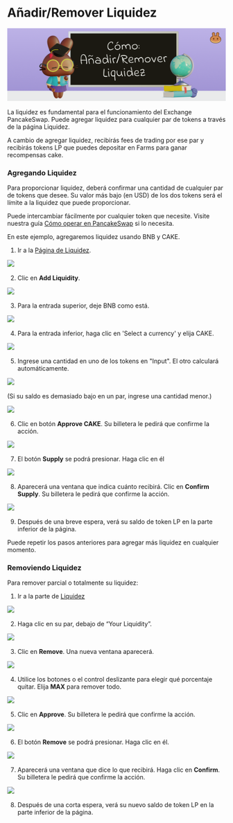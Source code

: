 # Añadir/Remover Liquidez

![](../../.gitbook/assets/docs-masthead%20%282%29.png)

La liquidez es fundamental para el funcionamiento del Exchange PancakeSwap. Puede agregar liquidez para cualquier par de tokens a través de la página Liquidez.

A cambio de agregar liquidez, recibirás fees de trading por ese par y recibirás tokens LP que puedes depositar en Farms para ganar recompensas cake.

### **Agregando Liquidez** <a id="adding-liquidity"></a>

Para proporcionar liquidez, deberá confirmar una cantidad de cualquier par de tokens que desee. Su valor más bajo \(en USD\) de los dos tokens será el límite a la liquidez que puede proporcionar.

Puede intercambiar fácilmente por cualquier token que necesite. Visite nuestra guía [Cómo operar en PancakeSwap](https://docs.pancakeswap.finance/v/espanol/productos/pancakeswap-exchange/how-to-trade-on-the-pancakeswap-exchange) si lo necesita.

En este ejemplo, agregaremos liquidez usando BNB y CAKE.

1. Ir a la [Página de Liquidez](https://exchange.pancakeswap.finance/#/pool).

![](https://lh3.googleusercontent.com/hfW_TUaVduHQ2dKUPuZVq8jX20QPNQZXHbcHM1uRDzAaS5_c3oaNb75UfEECpoGj4dLsarnPuwCiezy7rWu6EZdGXFk48G1dR7fVA93U5LKe_o-YBHlMgzH7BNGlOb7f7yRNwhEm)

2. Clic en **Add Liquidity**.

![](https://lh6.googleusercontent.com/IeTQOnHr8wsut91ndR7uQ8nkeJk_ZMOP5S4OsblPPi-lylV1CbFurUD4Y6Zrio7nJ65JDdNS3MyXX-bVX5oTEMwGtTD_QTsSpJa_lK0Etp5yHew5k3aSbbOa9t5nv-tTF8g4n6FI)

3. Para la entrada superior, deje BNB como está.

![](https://lh6.googleusercontent.com/7UfInV4nZgm0mL3Vnxl2cjV8KaN9m6yfv-Uc3kenjoOJPBVo0pACw1wS9cAUNnQ_hgzzX_AsAhad8Va4rlsR95b3WS1tTAMUgiLnxCmLjk3PpXm0JXPqvE6rVbr5AWQinM2_ocNX)

4. Para la entrada inferior, haga clic en 'Select a currency' y elija CAKE.

![](https://lh5.googleusercontent.com/r8RXCF8oe-SNr1JGqB7kkKk-piDeRuaCfWf9mdQgyc0dERMwJln1H5qQzpUWW5vtyIh5WyYN6AvLNv0MAcSlwB8tkD2NS1WJdcaXQ1K1ce2pST0RIoYbEURFUWJEt_CXZyLqNEmz)

5. Ingrese una cantidad en uno de los tokens en "Input". El otro calculará automáticamente.

![](https://lh6.googleusercontent.com/V3WD5xi7-r69iUMgVMyPzEk9TZLPm2ULGh6GRnfMjpVF69woVtu8Oje2UXnR1GGfD53HfMIrBCGmkHnqjK3xd1JErQvd1_LM-vdqVnYz3PidSKKVgCLMi7B4wCW7MTKMeT8VFU7G)

\(Si su saldo es demasiado bajo en un par, ingrese una cantidad menor.\)

![](https://lh4.googleusercontent.com/o0NqkRyK2OPYADQmFHBJBkUvHrjxqftEHNrN7m2qQiXJYkdMAZhU27590R7djMwXzZZtnwZ1M0KUZqBbKpNlw7p9xN4TXKcAP0sswIQ2sJPiWBSGcKFZH7sOTZKE-vttYdIU0aQc)

6. Clic en botón **Approve CAKE**. Su billetera le pedirá que confirme la acción.

![](https://lh5.googleusercontent.com/wcvUd1a-8NWhODzy_dHmLZ2OouC6DlHONRGRNUScEf9gSJeyf70aXOyQK0gFaI_wwXjXhifeYAHTbfX5B7VoIcVGCclZidnT-8ZkCfAzBVJMGwC0_dHiNnXIwcwSEvE_sSzzPARO)

7. El botón **Supply** se podrá presionar. Haga clic en él

![](https://lh6.googleusercontent.com/wkQFYbPP7MQBmO-EYEUaXESs1ID5NWL9950OL9ouFyIdoR6COLtkFc9-VHirRe-RpavHjG9zrPRguZej2jmymP1lKGFprWXwkKTgyxbvDgrKKDwFfCS7GTzJTMkf1XQB7yCOhYDS)

8. Aparecerá una ventana que indica cuánto recibirá. Clic en **Confirm Supply**. Su billetera le pedirá que confirme la acción.

![](https://lh4.googleusercontent.com/EOB0N6Vbr5clnlb_4yb0QsPOSLkvRXapUBPUaA5woYQaENgAMZIFRT41eTQrg3f5El73BPH3kDyzGSspW3pG5txeSj6BBMuiJnxulIwteqdpczKyaVS1Ig18sViRM4AIfzBUCz6k)

9. Después de una breve espera, verá su saldo de token LP en la parte inferior de la página.

Puede repetir los pasos anteriores para agregar más liquidez en cualquier momento.

### **Removiendo Liquidez** <a id="removing-liquidity"></a>

Para remover parcial o totalmente su liquidez:

1. Ir a la parte de [Liquidez](https://exchange.pancakeswap.finance/#/pool)

![](https://lh5.googleusercontent.com/EOnjKgPBQsZN02lkAYQyFSMh2MLoaSWF6UkTGkFBccfjNR4CEmxawgUYf20byE87UtxmQ9bjFnFKRpyuNvaLqPClanU70HRUMGL7RcXoARlHQj-wGbkFuGTNSqjSk5plmJIJWXJB)

2. Haga clic en su par, debajo de “Your Liquidity”.

![](https://lh6.googleusercontent.com/XUPps1DelWK9jYOQO5RzbgkBdwxmZzywAyfA6jFXKv02ntr9Oy9zPMkzJSS7k1Vlh1evtmnhnhpUGgEo0KafbSKgABjzDesYacTMMlHTCgoaD-honhzfScZymPyka_SWf6517acV)

3. Clic en **Remove**. Una nueva ventana aparecerá.

![](https://lh5.googleusercontent.com/zjxMZAbQyLMP4mpb4f6OmRPra7VeLgHWu_d_N9-p9K5e0S8B1QBzyKdEaAyv1LohGLiXwKVoGcXqSDehULzOACm2ojSL9JiRwyBZ-DOLOSpzfwk5mtXrQZjhPu2wRDBg8ER_Y3jm)

4. Utilice los botones o el control deslizante para elegir qué porcentaje quitar. Elija **MAX** para remover todo.

![](https://lh6.googleusercontent.com/nABRYZMx2P75tzoCOvA6ZnxkuU_NsN-cjEGgX4wGfmAm5nuIEd3aP3H9_Y_S4gUuV7qmnaVhmorn6cg47uSvZEXWoBXY6xsijFxC5EcxacRI2MB1HU99nvCuh2m09yeWE_6bRNvr)

5. Clic en **Approve**. Su billetera le pedirá que confirme la acción.

![](https://lh6.googleusercontent.com/jwal-2cBEhwaUShjbG8EGJ6gN2zMfLu7qV2kfCd9D0s0Q-B3ogcIxYecXqMAfmirjlxsyvXnI9Z5fiqZZTwDe5iAKiwSW5IclaZJe-GDmUWyzwcxTZ_qg-QJ7B2X6wsxbzpJVT4N)

6. El botón **Remove** se podrá presionar. Haga clic en él.

![](https://lh3.googleusercontent.com/vs0mllfFUyTOqB-a4tQ0Rx-DbrUpcG71yIBI_CEX1Qe1xbXMnr-jkECYgW8PD6qW4P09zUtkaaddu35aneoBqrHwuDklK9QMZSnjSMnjNKs_mcwqNNjPUuwe6XQqy-15eO62M5nV)

7. Aparecerá una ventana que dice lo que recibirá. Haga clic en **Confirm**. Su billetera le pedirá que confirme la acción.

![](https://lh4.googleusercontent.com/Hj5xgsm5NfgmvGB4dsY8K2Zdtt5YTF9ZBxoi_BS4e9OkD_j4KB_QcOrxceHdb4oJ6v0gpr7-BIeCOmQs3heGc2y5pRHyuMnBjrMNelDoijDVZCdv1G0U677VG7LlTTOjEaFF9wZ3)

8. Después de una corta espera, verá su nuevo saldo de token LP en la parte inferior de la página.  


